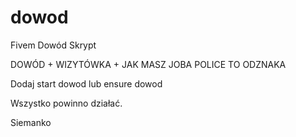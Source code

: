 # dowod
Fivem Dowód Skrypt

DOWÓD + WIZYTÓWKA + JAK MASZ JOBA POLICE TO ODZNAKA

Dodaj start dowod lub ensure dowod

Wszystko powinno działać.

Siemanko

